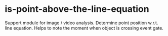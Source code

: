 # is-point-above-the-line-equation
Support module for image / video analysis. Determine point position w.r.t. line equation.  Helps to note the moment when object is crossing event gate.
